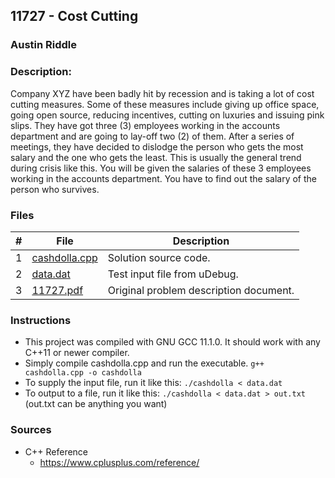 ## 11727 - Cost Cutting
### Austin Riddle
### Description:

Company XYZ have been badly hit by recession and is taking a lot of cost cutting measures. Some of these measures include giving up office space, going open source, reducing incentives, cutting on luxuries and issuing pink slips.
They have got three (3) employees working in the accounts department and are going to lay-off two (2) of them. After a series of meetings, they have decided to dislodge the person who gets the most salary and the one who gets the least. This is usually the general trend during crisis like this.
You will be given the salaries of these 3 employees working in the accounts department. You have to find out the salary of the person who survives.

### Files


|   #   | File                                | Description                              |
| :---: | ----------------------------------- | ---------------------------------------- |
|   1   |[cashdolla.cpp](./cashdolla.cpp) | Solution source code.                    |
|   2   |[data.dat](./data.dat)               | Test input file from uDebug.             |
|   3   |[11727.pdf](./11727.pdf)       | Original problem description document.   |

### Instructions

- This project was compiled with GNU GCC 11.1.0.  It should work with any C++11 or newer compiler.
- Simply compile cashdolla.cpp and run the executable. ```g++ cashdolla.cpp -o cashdolla```
- To supply the input file, run it like this: ```./cashdolla < data.dat```
- To output to a file, run it like this: ```./cashdolla < data.dat > out.txt``` (out.txt can be anything you want)

### Sources
- C++ Reference
    - https://www.cplusplus.com/reference/


